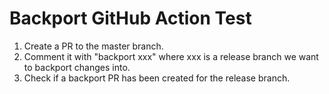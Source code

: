 # Backport GitHub Action Test

1. Create a PR to the master branch.
2. Comment it with "backport xxx" where xxx is a release branch we want
   to backport changes into.
3. Check if a backport PR has been created for the release branch.
